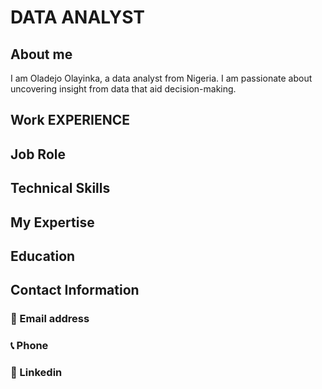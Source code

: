 # DATA ANALYST

## About me
I am Oladejo Olayinka, a data analyst from Nigeria. I am passionate about uncovering insight from data that aid decision-making.

## Work EXPERIENCE

## Job Role

## Technical Skills

## My Expertise

## Education

## Contact Information

### 📧 Email address
### 📞 Phone
### 🔗 Linkedin
